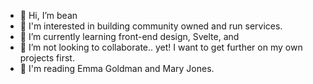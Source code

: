 - 👋 Hi, I’m bean
- 👀 I'm interested in building community owned and run services.
- 🌱 I’m currently learning front-end design, Svelte, and 
- 💞️ I’m not looking to collaborate.. yet! I want to get further on my own projects first.
- 📖 I'm reading Emma Goldman and Mary Jones.

<!---
hy-fy/hy-fy is a ✨ special ✨ repository because its `README.md` (this file) appears on your GitHub profile.
You can click the Preview link to take a look at your changes.
--->
